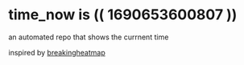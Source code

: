 # time_now is (( 1690653600807 ))

an automated repo that shows the currnent time

inspired by [breakingheatmap](https://github.com/breakingheatmap/breakingheatmap)